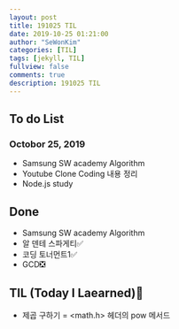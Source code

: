 ```yaml
---
layout: post
title: 191025 TIL
date: 2019-10-25 01:21:00
author: "SeWonKim"
categories: [TIL]
tags: [jekyll, TIL]
fullview: false
comments: true
description: 191025 TIL
---
```


## To do List

### Octobor 25, 2019

- Samsung SW academy Algorithm
- Youtube Clone Coding 내용 정리
- Node.js study

## Done

- Samsung SW academy Algorithm
- 알 덴테 스파게티✅
- 코딩 토너먼트1✅
- GCD❎

## TIL (Today I Laearned)🤔
- 제곱 구하기 = <math.h> 헤더의 pow 메서드
